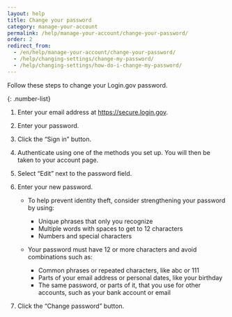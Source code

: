 ```yaml
---
layout: help
title: Change your password
category: manage-your-account
permalink: /help/manage-your-account/change-your-password/
order: 2
redirect_from:
  - /en/help/manage-your-account/change-your-password/
  - /help/changing-settings/change-my-password/
  - /help/changing-settings/how-do-i-change-my-password/
---
```

Follow these steps to change your Login.gov password.

{: .number-list}

1. Enter your email address at <https://secure.login.gov>.
2. Enter your password.
3. Click the “Sign in” button.
4. Authenticate using one of the methods you set up. You will then be taken to your account page.
5. Select “Edit” next to the password field.
6. Enter your new password.

   * To help prevent identity theft, consider strengthening your password by using: 
     * Unique phrases that only you recognize 
     * Multiple words with spaces to get to 12 characters 
     * Numbers and special characters 


   * Your password must have 12 or more characters and avoid combinations such as:
     * Common phrases or repeated characters, like abc or 111
     * Parts of your email address or personal dates, like your birthday
     * The same password, or parts of it, that you use for other accounts, such as your bank account or email
7. Click the “Change password” button.
